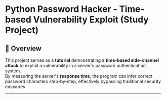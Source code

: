 # Python Password Hacker - Time-based Vulnerability Exploit (Study Project)

## 📖 Overview

This project serves as a **tutorial** demonstrating a **time-based side-channel attack** to exploit a vulnerability in a server's password authentication system.  
By measuring the server's **response time**, the program can infer correct password characters step-by-step, effectively bypassing traditional security measures.

---
